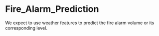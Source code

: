 # Fire_Alarm_Prediction

We expect to use weather features to predict the fire alarm volume or its corresponding level.
